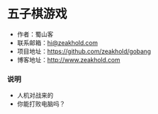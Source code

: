 #  五子棋游戏

* 作者：蜀山客
* 联系邮箱：hi@zeakhold.com
* 项目地址：https://github.com/zeakhold/gobang
* 博客地址：http://www.zeakhold.com

### 说明

* 人机对战来的
* 你能打败电脑吗？

<p>

